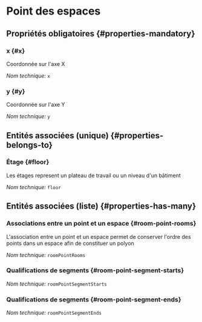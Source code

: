 # Point des espaces
<!--- THIS FILE IS GENERATED PLEASE DO NOT EDIT IT DIRECTLY --->



<OH code="roomPoint"/>




## Propriétés obligatoires {#properties-mandatory}
    
### x {#x}

Coordonnée sur l'axe X

*Nom technique:* ```x```
<PH code="roomPoint:x"/>

### y {#y}

Coordonnée sur l'axe Y

*Nom technique:* ```y```
<PH code="roomPoint:y"/>

    



## Entités associées (unique) {#properties-belongs-to}

### Étage {#floor}

Les étages represent un plateau de travail ou un niveau d'un bâtiment

*Nom technique:* ```floor```
<PH code="roomPoint:floor"/>


## Entités associées (liste) {#properties-has-many}

### Associations entre un point et un espace {#room-point-rooms}

L'association entre un point et un espace permet de conserver l'ordre des points dans un espace afin de constituer un polyon

*Nom technique:* ```roomPointRooms```
<PH code="roomPoint:roomPointRooms"/>

### Qualifications de segments {#room-point-segment-starts}



*Nom technique:* ```roomPointSegmentStarts```
<PH code="roomPoint:roomPointSegmentStarts"/>

### Qualifications de segments {#room-point-segment-ends}



*Nom technique:* ```roomPointSegmentEnds```
<PH code="roomPoint:roomPointSegmentEnds"/>




